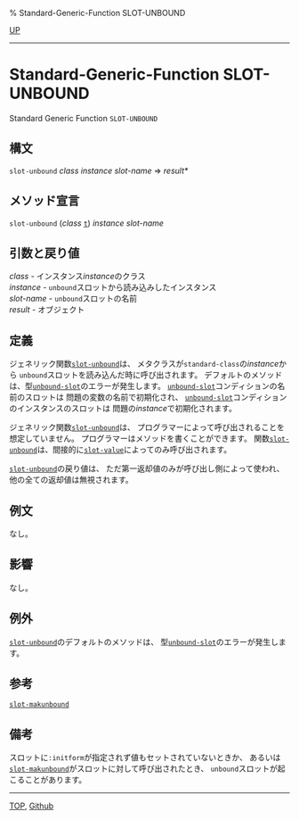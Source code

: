 % Standard-Generic-Function SLOT-UNBOUND

[UP](7.7.html)  

---

# Standard-Generic-Function **SLOT-UNBOUND**


Standard Generic Function `SLOT-UNBOUND`


## 構文

`slot-unbound` *class* *instance* *slot-name* => *result\**


## メソッド宣言

`slot-unbound` (*class* [`t`](4.4.t-system-class.html)) *instance* *slot-name*


## 引数と戻り値

*class* - インスタンス*instance*のクラス  
*instance* - `unbound`スロットから読み込みしたインスタンス  
*slot-name* - `unbound`スロットの名前  
*result* - オブジェクト


## 定義

ジェネリック関数[`slot-unbound`](7.7.slot-unbound.html)は、
メタクラスが`standard-class`の*instance*から
`unbound`スロットを読み込んだ時に呼び出されます。
デフォルトのメソッドは、型[`unbound-slot`](7.7.unbound-slot.html)のエラーが発生します。
[`unbound-slot`](7.7.unbound-slot.html)コンディションの名前のスロットは
問題の変数の名前で初期化され、
[`unbound-slot`](7.7.unbound-slot.html)コンディションのインスタンスのスロットは
問題の*instance*で初期化されます。

ジェネリック関数[`slot-unbound`](7.7.slot-unbound.html)は、
プログラマーによって呼び出されることを想定していません。
プログラマーはメソッドを書くことができます。
関数[`slot-unbound`](7.7.slot-unbound.html)は、間接的に[`slot-value`](7.7.slot-value.html)によってのみ呼び出されます。

[`slot-unbound`](7.7.slot-unbound.html)の戻り値は、
ただ第一返却値のみが呼び出し側によって使われ、
他の全ての返却値は無視されます。


## 例文

なし。


## 影響

なし。


## 例外

[`slot-unbound`](7.7.slot-unbound.html)のデフォルトのメソッドは、
型[`unbound-slot`](7.7.unbound-slot.html)のエラーが発生します。


## 参考

[`slot-makunbound`](7.7.slot-makunbound.html)


## 備考

スロットに`:initform`が指定されず値もセットされていないときか、
あるいは[`slot-makunbound`](7.7.slot-makunbound.html)がスロットに対して呼び出されたとき、
`unbound`スロットが起こることがあります。


---
[TOP](index.html),  [Github](https://github.com/nptcl/npt-japanese)

